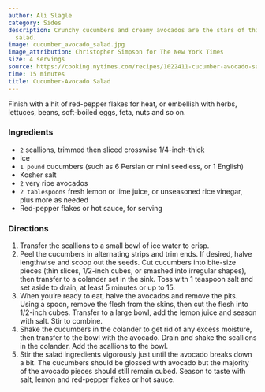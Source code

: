 ```yaml
---
author: Ali Slagle
category: Sides
description: Crunchy cucumbers and creamy avocados are the stars of this simple five-ingredient
  salad.
image: cucumber_avocado_salad.jpg
image_attribution: Christopher Simpson for The New York Times
size: 4 servings
source: https://cooking.nytimes.com/recipes/1022411-cucumber-avocado-saladundefined
time: 15 minutes
title: Cucumber-Avocado Salad
---
```


Finish with a hit of red-pepper flakes for heat, or embellish with herbs, lettuces, beans, soft-boiled eggs, feta, nuts and so on.

### Ingredients

* `2` scallions, trimmed then sliced crosswise 1/4-inch-thick
* Ice
* `1 pound` cucumbers (such as 6 Persian or mini seedless, or 1 English)
* Kosher salt
* `2` very ripe avocados
* `2 tablespoons` fresh lemon or lime juice, or unseasoned rice vinegar, plus more as needed
* Red-pepper flakes or hot sauce, for serving

### Directions

1. Transfer the scallions to a small bowl of ice water to crisp.
2. Peel the cucumbers in alternating strips and trim ends. If desired, halve lengthwise and scoop out the seeds. Cut cucumbers into bite-size pieces (thin slices, 1/2-inch cubes, or smashed into irregular shapes), then transfer to a colander set in the sink. Toss with 1 teaspoon salt and set aside to drain, at least 5 minutes or up to 15.
3. When you’re ready to eat, halve the avocados and remove the pits. Using a spoon, remove the flesh from the skins, then cut the flesh into 1/2-inch cubes. Transfer to a large bowl, add the lemon juice and season with salt. Stir to combine.
4. Shake the cucumbers in the colander to get rid of any excess moisture, then transfer to the bowl with the avocado. Drain and shake the scallions in the colander. Add the scallions to the bowl.
5. Stir the salad ingredients vigorously just until the avocado breaks down a bit. The cucumbers should be glossed with avocado but the majority of the avocado pieces should still remain cubed. Season to taste with salt, lemon and red-pepper flakes or hot sauce.